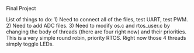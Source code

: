 Final Project

List of things to do:
	1) Need to connect all of the files, test UART, test PWM.
	2) Need to add ADC files.
	3) Need to modify os.c and rtos_user.c by changing the body of threads (there are four right now) and their priorities. This is a very simple round robin, priority RTOS. 
		Right now those 4 threads simply toggle LEDs.
